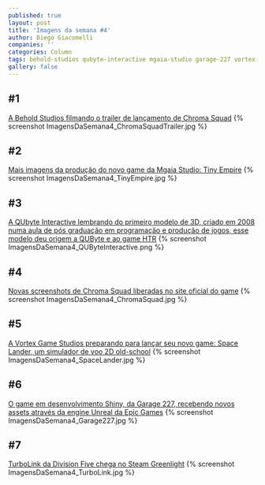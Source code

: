 ```yaml
---
published: true
layout: post
title: 'Imagens da semana #4'
author: Diego Giacomelli
companies: ''
categories: Column
tags: behold-studios qubyte-interactive mgaia-studio garage-227 vortex-game-studios division-five imagens-da-semana coluna
gallery: false
---
```

## #1
[A Behold Studios filmando o trailer de lançamento de Chroma Squad](https://twitter.com/beholdstudios/status/59095331509502361)
{% screenshot ImagensDaSemana4_ChromaSquadTrailer.jpg %}

## #2
[Mais imagens da produção do novo game da Mgaia Studio: Tiny Empire](https://twitter.com/mgaiastudio/status/59089309334548480)
{% screenshot ImagensDaSemana4_TinyEmpire.jpg %}

## #3
[A QUbyte Interactive lembrando do primeiro modelo de 3D, criado em 2008 numa aula de pós graduação em programação e produção de jogos, esse modelo deu origem a QUByte e ao game HTR](https://www.facebook.com/photo.php?fbid=91937158478828)
{% screenshot ImagensDaSemana4_QUByteInteractive.png %}

## #4
[Novas screenshots de Chroma Squad liberadas no site oficial do game](http://www.chromasquad.com)
{% screenshot ImagensDaSemana4_ChromaSquad.jpg %}

## #5
[A Vortex Game Studios preparando para lançar seu novo game: Space Lander, um simulador de voo 2D old-school](https://twitter.com/vortexstudios/status/59135126197232435)
{% screenshot ImagensDaSemana4_SpaceLander.jpg %}

## #6
[O game em desenvolvimento Shiny, da Garage 227, recebendo novos assets através da engine Unreal da Epic Games](https://twitter.com/Garage_227/status/59210253502608179)
{% screenshot ImagensDaSemana4_Garage227.jpg %}

## #7
[TurboLink da Division Five chega no Steam Greenlight](https://twitter.com/TurboLinkGame/status/59243901766218547)
{% screenshot ImagensDaSemana4_TurboLink.jpg %}